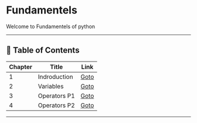 # Fundamentels

Welcome to Fundamentels of python

---

## 📅 Table of Contents

| Chapter | Title                   | Link                                      |
|---------|-------------------------|-------------------------------------------|
| 1       | Indroduction            | [Goto](C01_Indroduction/README.md)        |
| 2       | Variables               | [Goto](C02_Variables/README.md)           |
| 3       | Operators P1            | [Goto](C03_Operators_Part_1/README.md)    |
| 4       | Operators P2            | [Goto](C04_Operators_Part_1/README.md)    |





---

